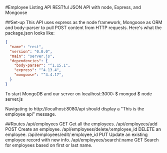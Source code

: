 #Employee Listing API
RESTful JSON API with node, Express, and Mongoose

##Set-up
This API uses express as the node framework, Mongoose as ORM and body-parser to pull POST content from HTTP requests. Here's what the package.json looks like: 
```json
{
  "name": "rest",
  "version": "0.0.0",
  "main": "server.js",
  "dependencies": {
    "body-parser": "^1.15.1",
    "express": "^4.13.4",
    "mongoose": "^4.4.17",
  }
}
```

To start MongoDB and our server on localhost:3000:
$ mongod
$ node server.js 

Navigating to http://localhost:8080/api should display a "This is the employee api" message.

##Routes
/api/employees                      GET	Get all the employees.
/api/employees/add	                POST	Create an employee.
/api/employees/delete/:employee_id	DELETE an employee.
/api/employees/edit/:employee_id  	PUT	Update an existing employee record with new info.
/api/employees/search/:name	        GET	Search for employees based on first or last name.


